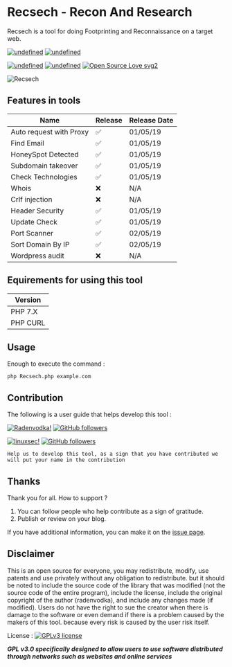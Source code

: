 # Recsech - Recon And Research 

Recsech is a tool for doing Footprinting and Reconnaissance on a target web.


<a href="https://github.com/radenvodka/Recsech/releases/latest"><img alt="undefined" src="https://img.shields.io/github/release/radenvodka/Recsech.svg"></a>
<a href="https://github.com/radenvodka" target="_blank"><img alt="undefined" src="https://img.shields.io/github/last-commit/radenvodka/Recsech.svg"></a>

<a href="https://github.com/radenvodka/Recsech/issues/3" target="_blank"><img alt="undefined" src="https://badgen.net/badge//Windows/blue?icon=windows"></a>
<a href="https://github.com/radenvodka/Recsech/releases" target="_blank"><img alt="undefined" src="https://badgen.net/badge//Linux64/orange?icon=terminal"></a>
[![Open Source Love svg2](https://badges.frapsoft.com/os/v2/open-source.svg?v=103)](https://github.com/ellerbrock/open-source-badges/)

![Recsech](https://github.com/radenvodka/Recsech/raw/master/Recsechv1.4.PNG)

## Features in tools

| Name    | Release            | Release Date       |
| ------- | ------------------ | ------------------ |
| Auto request with Proxy   | :white_check_mark:   | 01/05/19 |
| Find Email   | :white_check_mark:                | 01/05/19 |
| HoneySpot Detected   | :white_check_mark:        | 01/05/19 |
| Subdomain takeover   | :white_check_mark:        | 01/05/19 |
| Check Technologies   | :white_check_mark:        | 01/05/19 |
| Whois                | :x: | N/A |
| Crlf injection       | :x: | N/A |
| Header Security      | :white_check_mark: | 01/05/19 |
| Update Check         | :white_check_mark: | 01/05/19 |
| Port Scanner         | :white_check_mark: | 02/05/19 |
| Sort Domain By IP    | :white_check_mark: | 02/05/19 |
| Wordpress audit      | :x: | N/A |

## Equirements for using this tool

| Version | 
| ------- |
| PHP 7.X | 
| PHP CURL|


Usage
----

Enough to execute the command :

    php Recsech.php example.com


## Contribution

The following is a user guide that helps develop this tool : 


[![Radenvodka!](https://img.shields.io/badge/Radenvodka-Developers-1abc9c.svg)](https://github.com/radenvodka)
[![GitHub followers](https://img.shields.io/github/followers/radenvodka.svg?style=social&label=Follow&maxAge=2592000)](https://github.com/radenvodka?tab=followers)

[![linuxsec!](https://img.shields.io/badge/Linuxsec-PublicationMedia-1abc9c.svg)](https://github.com/linuxsec)
[![GitHub followers](https://img.shields.io/github/followers/linuxsec.svg?style=social&label=Follow&maxAge=2592000)](https://github.com/linuxsec?tab=followers)



    Help us to develop this tool, as a sign that you have contributed we will put your name in the contribution

## Thanks

Thank you for all.  How to support ?

1. You can follow people who help contribute as a sign of gratitude.
2. Publish or review on your blog. 

If you have additional information, you can make it on the [issue page](https://github.com/radenvodka/Recsech/issues).


## Disclaimer

This is an open source for everyone, you may redistribute, modify, use patents and use privately without any obligation to redistribute. but it should be noted to include the source code of the library that was modified (not the source code of the entire program), include the license, include the original copyright of the author (radenvodka), and include any changes made (if modified). Users do not have the right to sue the creator when there is damage to the software or even demand if there is a problem caused by the makers of this tool. because every risk is caused by the user risk itself.


License : [![GPLv3 license](https://img.shields.io/badge/License-GPLv3-blue.svg)](http://perso.crans.org/besson/LICENSE.html)

***GPL v3.0 specifically designed to allow users to use software distributed through networks such as websites and online services***
